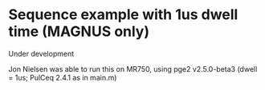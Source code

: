 # Sequence example with 1us dwell time (MAGNUS only)

Under development

Jon Nielsen was able to run this
on MR750, using pge2 v2.5.0-beta3
(dwell = 1us; PulCeq 2.4.1 as in main.m)
